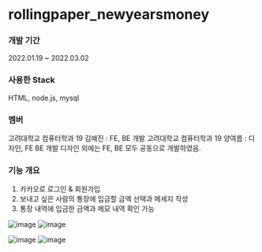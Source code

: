 # rollingpaper_newyearsmoney
### 개발 기간
2022.01.19 ~ 2022.03.02
### 사용한 Stack
HTML, node.js, mysql
### 멤버
고려대학교 컴퓨터학과 19 김예진 : FE, BE 개발
고려대학교 컴퓨터학과 19 양여름 : 디자인, FE BE 개발
디자인 외에는 FE, BE 모두 공동으로 개발하였음.

### 기능 개요
1. 카카오로 로그인 & 회원가입
2. 보내고 싶은 사람의 통장에 입금할 금액 선택과 메세지 작성
3. 통장 내역에 입금한 금액과 메모 내역 확인 가능

![image](https://user-images.githubusercontent.com/76897625/176136900-3db42fbe-a567-4c62-89d4-7ce6e147c4b4.png)
![image](https://user-images.githubusercontent.com/76897625/176137977-9769cb24-1bbe-4968-acce-001eae298b3e.png)

![image](https://user-images.githubusercontent.com/76897625/176137803-aaecf761-89ee-41ec-b0c2-eed36533a87e.png)
![image](https://user-images.githubusercontent.com/76897625/176137879-bef09acb-b5cc-499a-9386-e46fae706128.png)
